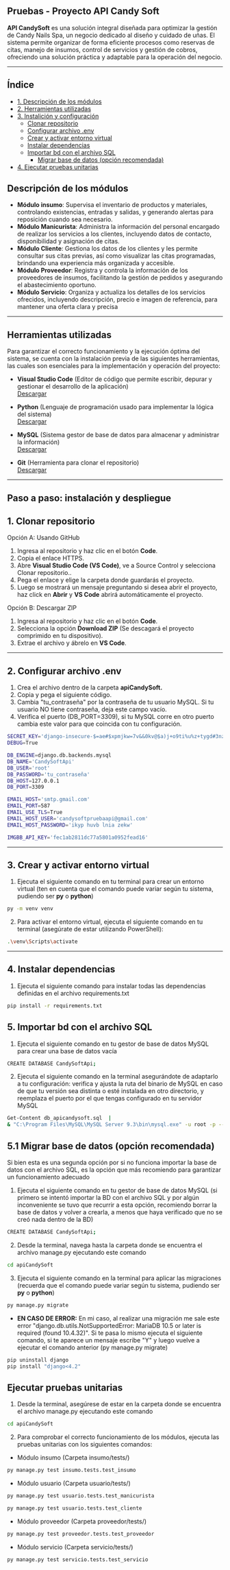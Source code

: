 ## Pruebas - Proyecto API Candy Soft

**API CandySoft** es una solución integral diseñada para optimizar la gestión de Candy Nails Spa, un negocio dedicado al diseño y cuidado de uñas. El sistema permite organizar de forma eficiente procesos como reservas de citas, manejo de insumos, control de servicios y gestión de cobros, ofreciendo una solución práctica y adaptable para la operación del negocio.

---
## Índice

- [1. Descripción de los módulos](#descripción-de-los-módulos)
- [2. Herramientas utilizadas](#herramientas-utilizadas)
- [3. Instalición y configuración](#paso-a-paso-instalación-y-despliegue)
  - [Clonar repositorio](#1-clonar-repositorio)
  - [Configurar archivo .env](#2-configurar-archivo-env)
  - [Crear y activar entorno virtual](#3-crear--y-activar-entorno-virtual)
  - [Instalar dependencias](#4-instalar-dependencias)
  - [Importar bd con el archivo SQL](#5-importar-bd-con-el-archivo-sql)
    - [Migrar base de datos (opción recomendada)](#51-migrar-base-de-datos-opcion-recomendada)
- [4. Ejecutar pruebas unitarias](#ejecutar-pruebas-unitarias)
## Descripción de los módulos
 
- **Módulo insumo**: Supervisa el inventario de productos y materiales, controlando existencias, entradas y salidas, y generando alertas para reposición cuando sea necesario. 
- **Módulo Manicurista**: Administra la información del personal encargado de realizar los servicios a los clientes, incluyendo datos de contacto, disponibilidad y asignación de citas.
- **Módulo Cliente**: Gestiona los datos de los clientes y les permite consultar sus citas previas, así como visualizar las citas programadas, brindando una experiencia más organizada y accesible. 
- **Módulo Proveedor**: Registra y controla la información de los proveedores de insumos, facilitando la gestión de pedidos y asegurando el abastecimiento oportuno.
- **Módulo Servicio**: Organiza y actualiza los detalles de los servicios ofrecidos, incluyendo descripción, precio e imagen de referencia, para mantener una oferta clara y precisa 

---

## Herramientas utilizadas  

Para garantizar el correcto funcionamiento y la ejecución óptima del sistema, se cuenta con la instalación previa de las siguientes herramientas, las cuales son esenciales para la implementación y operación del proyecto:

- **Visual Studio Code** (Editor de código que permite escribir, depurar y gestionar el desarrollo de la aplicación)  
  [Descargar](https://code.visualstudio.com/download)
  
- **Python** (Lenguaje de programación usado para implementar la lógica del sistema)   
  [Descargar](https://www.python.org/downloads/)  

- **MySQL** (Sistema gestor de base de datos para almacenar y administrar la información)  
  [Descargar](https://dev.mysql.com/downloads/)  

- **Git** (Herramienta para clonar el repositorio)  
  [Descargar](https://git-scm.com/downloads)  



---

## Paso a paso: instalación y despliegue
## 1. Clonar repositorio  

Opción A: Usando GitHub
1. Ingresa al repositorio y haz clic en el botón **Code**.  
2. Copia el enlace HTTPS.  
3. Abre **Visual Studio Code (VS Code)**, ve a Source Control y selecciona Clonar repositorio..  
4. Pega el enlace y elige la carpeta donde guardarás el proyecto.  
5. Luego se mostrará un mensaje preguntando si desea abrir el proyecto, haz click en **Abrir** y **VS Code** abrirá automáticamente el proyecto.  

Opción B: Descargar ZIP  
1. Ingresa al repositorio y haz clic en el botón **Code**.  
2. Selecciona la opción **Download ZIP** (Se descagará el proyecto comprimido en tu dispositivo).    
3. Extrae el archivo y ábrelo en **VS Code**. 

---

## 2. Configurar archivo .env
1. Crea el archivo dentro de la carpeta **apiCandySoft.**  
2. Copia y pega el siguiente código.
3. Cambia "tu_contraseña" por la contraseña de tu usuario MySQL. Si tu usuario NO tiene contraseña, deja este campo vacío.
4. Verifica el puerto (DB_PORT=3309), si tu MySQL corre en otro puerto cambia este valor para que coincida con tu configuración.

```bash
SECRET_KEY='django-insecure-$=ae#$xpmjkw=7v&&0kv@$a)j+o9ti%u%z+tygd#3nzju=pajc'
DEBUG=True

DB_ENGINE=django.db.backends.mysql
DB_NAME='CandySoftApi'
DB_USER='root'
DB_PASSWORD='tu_contraseña'
DB_HOST=127.0.0.1
DB_PORT=3309

EMAIL_HOST='smtp.gmail.com'
EMAIL_PORT=587
EMAIL_USE_TLS=True
EMAIL_HOST_USER='candysoftpruebaapi@gmail.com'
EMAIL_HOST_PASSWORD='ikyp huvb lnia zekw'

IMGBB_API_KEY='fec1ab2811dc77a5801a0952fead16'
```
---
## 3. Crear  y activar entorno virtual

1. Ejecuta el siguiente comando en tu terminal para crear un entorno virtual (ten en cuenta que el comando puede variar según tu sistema, pudiendo ser **py** o **python**)
```bash
py -m venv venv
```

2. Para activar el entorno virtual, ejecuta el siguiente comando en tu terminal (asegúrate de estar utilizando PowerShell):
```bash
.\venv\Scripts\activate
```
---
## 4. Instalar dependencias

1. Ejecuta el siguiente comando para instalar todas las dependencias definidas en el archivo requirements.txt
```bash
pip install -r requirements.txt
```
## 5. Importar bd con el archivo SQL

1. Ejecuta el siguiente comando en tu gestor de base de datos MySQL para crear una base de datos vacía
```bash
CREATE DATABASE CandySoftApi;
```
2. Ejecuta el siguiente comando en la terminal asegurándote de adaptarlo a tu configuración: verifica y ajusta la ruta del binario de MySQL en caso de que tu versión sea distinta o esté instalada en otro directorio, y reemplaza el puerto por el que tengas configurado en tu servidor MySQL
```bash
Get-Content db_apicandysoft.sql  | 
& "C:\Program Files\MySQL\MySQL Server 9.3\bin\mysql.exe" -u root -p --port=3309 CandySoftApi
```

## 5.1 Migrar base de datos (opción recomendada)

Si bien esta es una segunda opción por si no funciona importar la base de datos con el archivo SQL, es la opción que más recomiendo para garantizar un funcionamiento adecuado

1. Ejecuta el siguiente comando en tu gestor de base de datos MySQL (si primero se intentó importar la BD con el archivo SQL y por algún inconveniente se tuvo que recurrir a esta opción, recomiendo borrar la base de datos y volver a crearla, a menos que haya verificado que no se creó nada dentro de la BD)

```bash
CREATE DATABASE CandySoftApi;
```

2. Desde la terminal, navega hasta la carpeta donde se encuentra el archivo manage.py ejecutando este comando
```bash
cd apiCandySoft
```

3. Ejecuta el siguiente comando en la terminal para aplicar las migraciones (recuerda que el comando puede variar según tu sistema, pudiendo ser **py** o **python**)
```bash
py manage.py migrate
```

- **EN CASO DE ERROR:** En mi caso, al realizar una migración me sale este error "django.db.utils.NotSupportedError: MariaDB 10.5 or later is required (found 10.4.32)". Si te pasa lo mismo ejecuta el siguiente comando, si te aparece un mensaje escribe "Y" y luego vuelve a ejecutar el comando anterior (py manage.py migrate)
```bash
pip uninstall django
pip install "django<4.2"
```

## Ejecutar pruebas unitarias
1. Desde la terminal, asegúrese de estar en la carpeta donde se encuentra el archivo manage.py ejecutando este comando
```bash
cd apiCandySoft
```
2. Para comprobar el correcto funcionamiento de los módulos, ejecuta las pruebas unitarias con los siguientes comandos:

- Módulo insumo (Carpeta insumo/tests/)
```bash
py manage.py test insumo.tests.test_insumo
```

- Módulo usuario (Carpeta usuario/tests/)
```bash
py manage.py test usuario.tests.test_manicurista
```
```bash
py manage.py test usuario.tests.test_cliente
```

- Módulo proveedor (Carpeta proveedor/tests/)
```bash
py manage.py test proveedor.tests.test_proveedor
```

- Módulo servicio (Carpeta servicio/tests/)
```bash
py manage.py test servicio.tests.test_servicio
```








